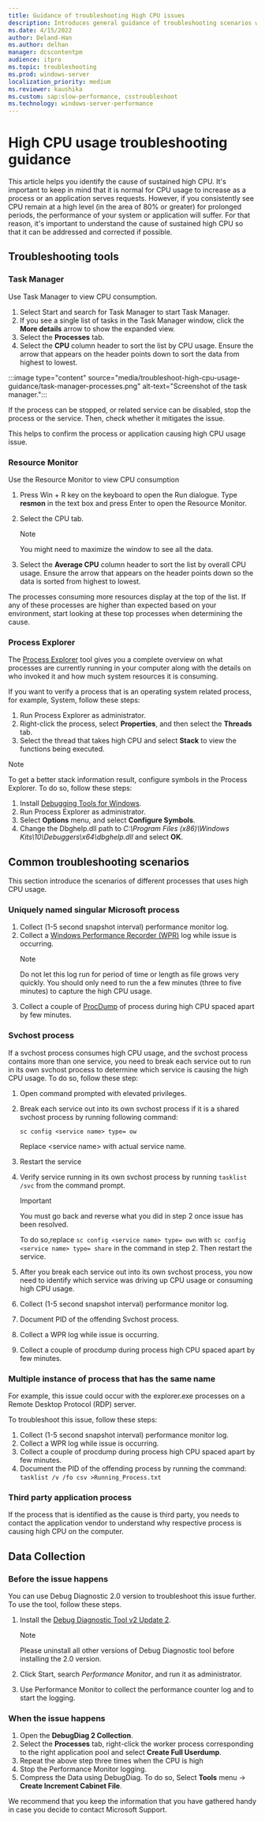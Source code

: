 ```yaml
---
title: Guidance of troubleshooting High CPU issues
description: Introduces general guidance of troubleshooting scenarios when you experience high CPU usage issues.
ms.date: 4/15/2022
author: Deland-Han
ms.author: delhan
manager: dcscontentpm
audience: itpro
ms.topic: troubleshooting
ms.prod: windows-server
localization_priority: medium
ms.reviewer: kaushika
ms.custom: sap:slow-performance, csstroubleshoot
ms.technology: windows-server-performance
---
```

# High CPU usage troubleshooting guidance

This article helps you identify the cause of sustained high CPU. It's important to keep in mind that it is normal for CPU usage to increase as a process or an application serves requests. However, if you consistently see CPU remain at a high level (in the area of 80% or greater) for prolonged periods, the performance of your system or application will suffer. For that reason, it's important to understand the cause of sustained high CPU so that it can be addressed and corrected if possible.

## Troubleshooting tools

### Task Manager

Use Task Manager to view CPU consumption.

1. Select Start and search for Task Manager to start Task Manager.
2. If you see a single list of tasks in the Task Manager window, click the **More details** arrow to show the expanded view.
3. Select the **Processes** tab.
4. Select the **CPU** column header to sort the list by CPU usage. Ensure the arrow that appears on the header points down to sort the data from highest to lowest.

:::image type="content" source="media/troubleshoot-high-cpu-usage-guidance/task-manager-processes.png" alt-text="Screenshot of the task manager.":::

If the process can be stopped, or related service can be disabled, stop the process or the service. Then, check whether it mitigates the issue.

This helps to confirm the process or application causing high CPU usage issue.

### Resource Monitor

Use the Resource Monitor to view CPU consumption

1. Press Win + R key on the keyboard to open the Run dialogue. Type **resmon** in the text box and press Enter to open the Resource Monitor.
2. Select the CPU tab.

   > [!NOTE]
   > You might need to maximize the window to see all the data.

3. Select the **Average CPU** column header to sort the list by overall CPU usage. Ensure the arrow that appears on the header points down so the data is sorted from highest to lowest.

The processes consuming more resources display at the top of the list. If any of these processes are higher than expected based on your environment, start looking at these top processes when determining the cause.

### Process Explorer

The [Process Explorer](/sysinternals/downloads/process-explorer) tool gives you a complete overview on what processes are currently running in your computer along with the details on who invoked it and how much system resources it is consuming.

If you want to verify a process that is an operating system related process, for example, System, follow these steps:

1. Run Process Explorer as administrator.
2. Right-click the process, select **Properties**, and then select the **Threads** tab.
3. Select the thread that takes high CPU and select **Stack** to view the functions being executed.

> [!Note]
> To get a better stack information result, configure symbols in the Process Explorer. To do so, follow these steps:
>
> 1. Install [Debugging Tools for Windows](/windows-hardware/drivers/debugger/debugger-download-tools).
> 2. Run Process Explorer as administrator.
> 3. Select **Options** menu, and select **Configure Symbols**.
> 4. Change the Dbghelp.dll path to *C:\\Program Files (x86)\\Windows Kits\\10\\Debuggers\\x64\\dbghelp.dll* and select **OK**.

## Common troubleshooting scenarios

This section introduce the scenarios of different processes that uses high CPU usage.

### Uniquely named singular Microsoft process

1. Collect (1-5 second snapshot interval) performance monitor log.
2. Collect a [Windows Performance Recorder (WPR)](/windows-hardware/test/wpt/windows-performance-recorder) log while issue is occurring.
   > [!Note]
   > Do not let this log run for period of time or length as file grows very quickly. You should only need to run the a few minutes (three to five minutes) to capture the high CPU usage.
3. Collect a couple of [ProcDump](/sysinternals/downloads/procdump) of process during high CPU spaced apart by few minutes.

### Svchost process

If a svchost process consumes high CPU usage, and the svchost process contains more than one service, you need to break each service out to run in its own svchost process to determine which service is causing the high CPU usage. To do so, follow these step:

1. Open command prompted with elevated privileges.
2. Break each service out into its own svchost process if it is a shared svchost process by running following command:

   ```console
   sc config <service name> type= ow
   ```

   Replace \<service name\> with actual service name.

3. Restart the service
4. Verify service running in its own svchost process by running `tasklist /svc` from the command prompt.

   > [!Important]
   > You must go back and reverse what you did in step 2 once issue has been resolved.
   >
   > To do so,replace `sc config <service name> type= own` with `sc config <service name> type= share` in the command in step 2. Then restart the service.

5. After you break each service out into its own svchost process, you now need to identify which service was driving up CPU usage or consuming high CPU usage.
6. Collect (1-5 second snapshot interval) performance monitor log.
7. Document PID of the offending Svchost process.
8. Collect a WPR log while issue is occurring.
9. Collect a couple of procdump during process high CPU spaced apart by few minutes.

### Multiple instance of process that has the same name

For example, this issue could occur with the explorer.exe processes on a Remote Desktop Protocol (RDP) server.

To troubleshoot this issue, follow these steps:

1. Collect (1-5 second snapshot interval) performance monitor log.
2. Collect a WPR log while issue is occurring.
3. Collect a couple of procdump during process high CPU spaced apart by few minutes.
4. Document the PID of the offending process by running the command: `tasklist /v /fo csv >Running_Process.txt`

### Third party application process

If the process that is identified as the cause is third party, you needs to contact the application vendor to understand why respective process is causing high CPU on the computer.

## Data Collection

### Before the issue happens

You can use Debug Diagnostic 2.0 version to troubleshoot this issue further. To use the tool, follow these steps.

1. Install the [Debug Diagnostic Tool v2 Update 2](https://www.microsoft.com/download/details.aspx?id=49924).

   > [!Note]
   > Please uninstall all other versions of Debug Diagnostic tool before installing the 2.0 version.

2. Click Start, search *Performance Monitor*, and run it as administrator.
3. Use Performance Monitor to collect the performance counter log and to start the logging.

### When the issue happens

1. Open the **DebugDiag 2 Collection**.
2. Select the **Processes** tab, right-click the worker process corresponding to the right application pool and select **Create Full Userdump**.
3. Repeat the above step three times when the CPU is high
4. Stop the Performance Monitor logging.
5. Compress the Data using DebugDiag. To do so, Select **Tools** menu -> **Create Increment Cabinet File**.

We recommend that you keep the information that you have gathered handy in case you decide to contact Microsoft Support.
